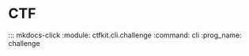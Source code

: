 # CTF

::: mkdocs-click
    :module: ctfkit.cli.challenge
    :command: cli
    :prog_name: challenge

